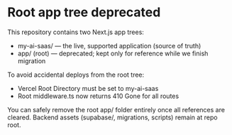 Root app tree deprecated
=====================================

This repository contains two Next.js app trees:

- my-ai-saas/ — the live, supported application (source of truth)
- app/ (root) — deprecated; kept only for reference while we finish migration

To avoid accidental deploys from the root tree:

- Vercel Root Directory must be set to my-ai-saas
- Root middleware.ts now returns 410 Gone for all routes

You can safely remove the root app/ folder entirely once all references are cleared. Backend assets (supabase/, migrations, scripts) remain at repo root.
